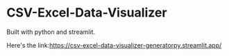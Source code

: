 # CSV-Excel-Data-Visualizer
Built with python and streamlit. 

Here's the link:https://csv-excel-data-visualizer-generatorpy.streamlit.app/
